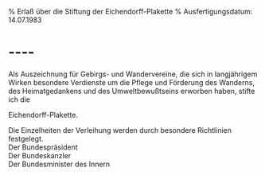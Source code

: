 % Erlaß über die Stiftung der Eichendorff-Plakette
% Ausfertigungsdatum: 14.07.1983
 
# ----

Als Auszeichnung für Gebirgs- und Wandervereine, die sich in langjährigem Wirken besondere Verdienste um die Pflege und Förderung des Wanderns, des Heimatgedankens und des Umweltbewußtseins erworben haben, stifte ich die

  
Eichendorff-Plakette.

Die Einzelheiten der Verleihung werden durch besondere Richtlinien festgelegt.   
Der Bundespräsident  
Der Bundeskanzler  
Der Bundesminister des Innern
